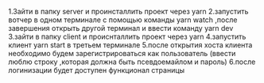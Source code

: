 1.Зайти в папку server и проинсталлить проект через yarn 
2.запустить вотчер в одном терминале с помощью команды yarn watch ,после завершения открыть другой терминал и ввести команду yarn dev
3.зайти в папку client и происнталлить проект через yarn
4.запустить клиент yarn start в третьем терминале
5.после открытия хоста  клиента необходимо будем зарегистрироваться как пользователь (ввести люблю строку ,которая должна быть псевдоемайлом и пароль)
6.после логинизации будет доступен функционал страницы

